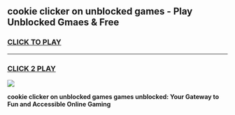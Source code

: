 
## cookie clicker on unblocked games - Play Unblocked Gmaes & Free
<h3>
<a href="https://premium.freeplayer.one?title=cookie_clicker_on_unblocked_games&ref=19F">CLICK TO PLAY</a></h3>
<hr>

<h3>
<a href="https://premium.freeplayer.one?title=cookie_clicker_on_unblocked_games&ref=19F">CLICK 2 PLAY</a>
  
</h3>

<a href="https://premium.freeplayer.one?title=cookie_clicker_on_unblocked_games&ref=19F/"><img src="https://clearcache.store/games.png"></a>


**cookie clicker on unblocked games games unblocked: Your Gateway to Fun and Accessible Online Gaming**
